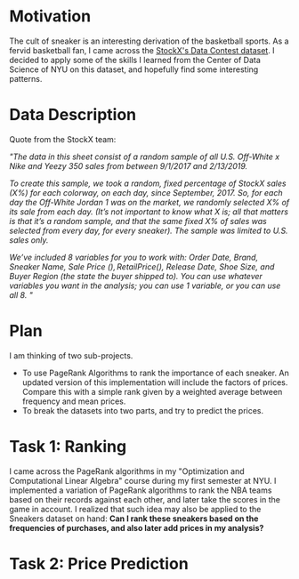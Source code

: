 # Motivation
The cult of sneaker is an interesting derivation of the basketball sports. As a fervid basketball fan, I came across the [StockX's Data Contest dataset](https://stockx.com/news/the-2019-data-contest/). I decided to apply some of the skills I learned from the Center of Data Science of NYU on this dataset, and hopefully find some interesting patterns.

# Data Description
Quote from the StockX team:

  <em>"The data in this sheet consist of a random sample of all U.S. Off-White x Nike and Yeezy 350 sales from between 9/1/2017 and 2/13/2019. 
  
  To create this sample, we took a random, fixed percentage of StockX sales (X%) for each colorway, on each day, since September, 2017. So, for each day the Off-White Jordan 1 was on the market, we randomly selected X% of its sale from each day. (It’s not important to know what X is; all that matters is that it’s a random sample, and that the same fixed X% of sales was selected from every day, for every sneaker). The sample was limited to U.S. sales only.
  
  We’ve included 8 variables for you to work with: Order Date, Brand, Sneaker Name, Sale Price ($), Retail Price ($), Release Date, Shoe Size, and Buyer Region (the state the buyer shipped to). You can use whatever variables you want in the analysis; you can use 1 variable, or you can use all 8. "</em>

# Plan
I am thinking of two sub-projects.
- To use PageRank Algorithms to rank the importance of each sneaker. An updated version of this implementation will include the factors of prices. Compare this with a simple rank given by a weighted average between frequency and mean prices.
- To break the datasets into two parts, and try to predict the prices.

# Task 1: Ranking

I came across the PageRank algorithms in my "Optimization and Computational Linear Algebra" course during my first semester at NYU. I implemented a variation of PageRank algorithms to rank the NBA teams based on their records against each other, and later take the scores in the game in account. I realized that such idea may also be applied to the Sneakers dataset on hand: **Can I rank these sneakers based on the frequencies of purchases, and also later add prices in my analysis?**

# Task 2: Price Prediction
